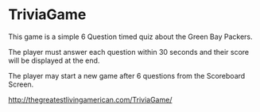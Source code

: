 # TriviaGame

This game is a simple 6 Question timed quiz about the Green Bay Packers.

The player must answer each question within 30 seconds and their score will be displayed at the end.

The player may start a new game after 6 questions from the Scoreboard Screen.

http://thegreatestlivingamerican.com/TriviaGame/
